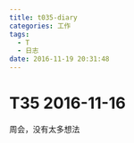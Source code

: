 ```yaml
---
title: t035-diary
categories: 工作
tags:
  - T
  - 日志
date: 2016-11-19 20:31:48
---
```

# T35 2016-11-16
周会，没有太多想法
